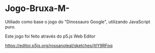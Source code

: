# Jogo-Bruxa-M-
Utiliado como base o jogo do "Dinossauro Google", utilizando JavaScript puro. 

Este jogo foi feito através do p5.js Web Editor

https://editor.p5js.org/rossanoleal/sketches/jtlY9RFpq

